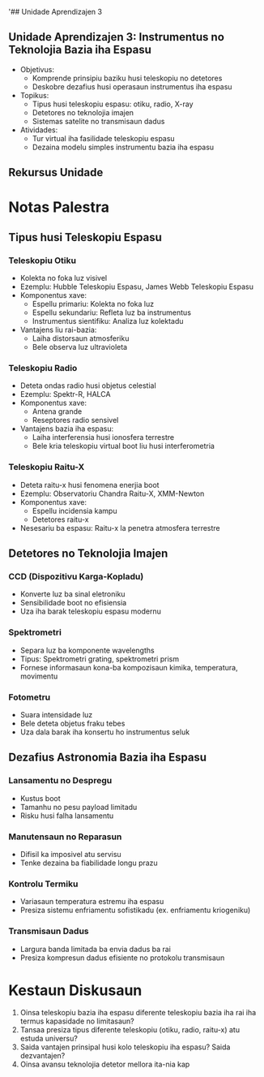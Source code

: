 '## Unidade Aprendizajen 3

## Unidade Aprendizajen 3: Instrumentus no Teknolojia Bazia iha Espasu
- Objetivus:
  * Komprende prinsipiu baziku husi teleskopiu no detetores
  * Deskobre dezafius husi operasaun instrumentus iha espasu
- Topikus:
  * Tipus husi teleskopiu espasu: otiku, radio, X-ray
  * Detetores no teknolojia imajen
  * Sistemas satelite no transmisaun dadus
- Atividades:
  * Tur virtual iha fasilidade teleskopiu espasu
  * Dezaina modelu simples instrumentu bazia iha espasu

## Rekursus Unidade

# Notas Palestra

## Tipus husi Teleskopiu Espasu

### Teleskopiu Otiku
- Kolekta no foka luz visivel
- Ezemplu: Hubble Teleskopiu Espasu, James Webb Teleskopiu Espasu
- Komponentus xave:
  - Espellu primariu: Kolekta no foka luz
  - Espellu sekundariu: Refleta luz ba instrumentus
  - Instrumentus sientifiku: Analiza luz kolektadu
- Vantajens liu rai-bazia:
  - Laiha distorsaun atmosferiku
  - Bele observa luz ultravioleta

### Teleskopiu Radio
- Deteta ondas radio husi objetus celestial
- Ezemplu: Spektr-R, HALCA
- Komponentus xave:
  - Antena grande
  - Reseptores radio sensivel
- Vantajens bazia iha espasu:
  - Laiha interferensia husi ionosfera terrestre
  - Bele kria teleskopiu virtual boot liu husi interferometria

### Teleskopiu Raitu-X
- Deteta raitu-x husi fenomena enerjia boot
- Ezemplu: Observatoriu Chandra Raitu-X, XMM-Newton
- Komponentus xave:
  - Espellu incidensia kampu
  - Detetores raitu-x
- Nesesariu ba espasu: Raitu-x la penetra atmosfera terrestre

## Detetores no Teknolojia Imajen

### CCD (Dispozitivu Karga-Kopladu)
- Konverte luz ba sinal eletroniku
- Sensibilidade boot no efisiensia
- Uza iha barak teleskopiu espasu modernu

### Spektrometri
- Separa luz ba komponente wavelengths
- Tipus: Spektrometri grating, spektrometri prism
- Fornese informasaun kona-ba kompozisaun kimika, temperatura, movimentu

### Fotometru
- Suara intensidade luz
- Bele deteta objetus fraku tebes
- Uza dala barak iha konsertu ho instrumentus seluk

## Dezafius Astronomia Bazia iha Espasu

### Lansamentu no Despregu
- Kustus boot
- Tamanhu no pesu payload limitadu
- Risku husi falha lansamentu

### Manutensaun no Reparasun
- Difisil ka imposivel atu servisu
- Tenke dezaina ba fiabilidade longu prazu

### Kontrolu Termiku
- Variasaun temperatura estremu iha espasu
- Presiza sistemu enfriamentu sofistikadu (ex. enfriamentu kriogeniku)

### Transmisaun Dadus
- Largura banda limitada ba envia dadus ba rai
- Presiza kompresun dadus efisiente no protokolu transmisaun

# Kestaun Diskusaun

1. Oinsa teleskopiu bazia iha espasu diferente teleskopiu bazia iha rai iha termus kapasidade no limitasaun?
2. Tansaa presiza tipus diferente teleskopiu (otiku, radio, raitu-x) atu estuda universu?
3. Saida vantajen prinsipal husi kolo teleskopiu iha espasu? Saida dezvantajen?
4. Oinsa avansu teknolojia detetor mellora ita-nia kap